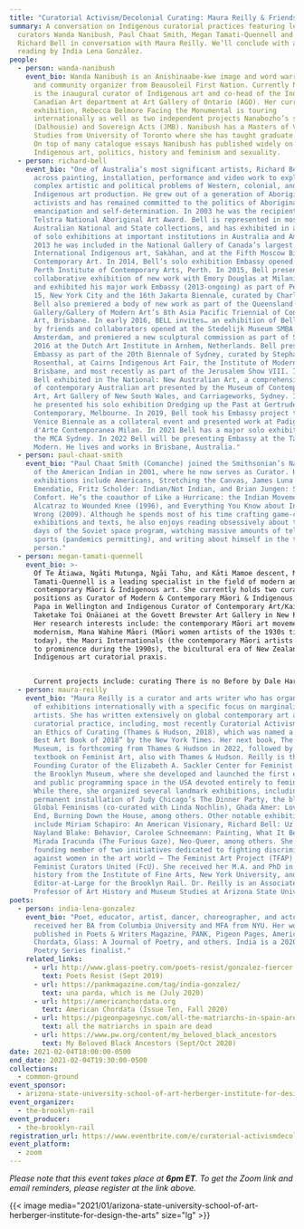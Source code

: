 ```yaml
---
title: "Curatorial Activism/Decolonial Curating: Maura Reilly & Friends"
summary: A conversation on Indigenous curatorial practices featuring legendary
  curators Wanda Nanibush, Paul Chaat Smith, Megan Tamati-Quennell and artist
  Richard Bell in conversation with Maura Reilly. We’ll conclude with a poetry
  reading by India Lena González.
people:
  - person: wanda-nanibush
    event_bio: Wanda Nanibush is an Anishinaabe-kwe image and word warrior, curator
      and community organizer from Beausoleil First Nation. Currently Nanibush
      is the inaugural curator of Indigenous art and co-head of the Indigenous +
      Canadian Art department at Art Gallery of Ontario (AGO). Her current AGO
      exhibition, Rebecca Belmore Facing the Monumental is touring
      internationally as well as two independent projects Nanabozho’s sisters
      (Dalhousie) and Sovereign Acts (JMB). Nanibush has a Masters of Visual
      Studies from University of Toronto where she has taught graduate courses.
      On top of many catalogue essays Nanibush has published widely on
      Indigenous art, politics, history and feminism and sexuality.
  - person: richard-bell
    event_bio: "One of Australia’s most significant artists, Richard Bell works
      across painting, installation, performance and video work to explore the
      complex artistic and political problems of Western, colonial, and
      Indigenous art production. He grew out of a generation of Aboriginal
      activists and has remained committed to the politics of Aboriginal
      emancipation and self-determination. In 2003 he was the recipient of the
      Telstra National Aboriginal Art Award. Bell is represented in most major
      Australian National and State collections, and has exhibited in a number
      of solo exhibitions at important institutions in Australia and America. In
      2013 he was included in the National Gallery of Canada’s largest show of
      International Indigenous art, Sakàhan, and at the Fifth Moscow Biennale of
      Contemporary Art. In 2014, Bell’s solo exhibition Embassy opened at the
      Perth Institute of Contemporary Arts, Perth. In 2015, Bell presented a
      collaborative exhibition of new work with Emory Douglas at Milani Gallery,
      and exhibited his major work Embassy (2013-ongoing) as part of Performa
      15, New York City and the 16th Jakarta Biennale, curated by Charles Esche.
      Bell also premiered a body of new work as part of the Queensland Art
      Gallery/Gallery of Modern Art’s 8th Asia Pacific Triennial of Contemporary
      Art, Brisbane. In early 2016, BELL invites… an exhibition of Bell and work
      by friends and collaborators opened at the Stedelijk Museum SMBA,
      Amsterdam, and premiered a new sculptural commission as part of Sonsbeek
      2016 at the Dutch Art Institute in Arnhem, Netherlands. Bell presented
      Embassy as part of the 20th Biennale of Sydney, curated by Stephanie
      Rosenthal, at Cairns Indigenous Art Fair, the Institute of Modern Art,
      Brisbane, and most recently as part of the Jerusalem Show VIII. In 2017,
      Bell exhibited in The National: New Australian Art, a comprehensive survey
      of contemporary Australian art presented by the Museum of Contemporary
      Art, Art Gallery of New South Wales, and Carriageworks, Sydney. In 2018,
      he presented his solo exhibition Dredging up the Past at Gertrude
      Contemporary, Melbourne. In 2019, Bell took his Embassy project to the
      Venice Biennale as a collateral event and presented work at Padiglione
      d'Arte Contemporanea Milan. In 2021 Bell has a major solo exhibition at
      the MCA Sydney. In 2022 Bell will be presenting Embassy at the Tate
      Modern. He lives and works in Brisbane, Australia."
  - person: paul-chaat-smith
    event_bio: "Paul Chaat Smith (Comanche) joined the Smithsonian’s National Museum
      of the American Indian in 2001, where he now serves as Curator. His
      exhibitions include Americans, Stretching the Canvas, James Luna’s
      Emendatio, Fritz Scholder: Indian/Not Indian, and Brian Jungen: Strange
      Comfort. He’s the coauthor of Like a Hurricane: the Indian Movement from
      Alcatraz to Wounded Knee (1996), and Everything You Know about Indians Is
      Wrong (2009). Although he spends most of his time crafting game-changing
      exhibitions and texts, he also enjoys reading obsessively about the early
      days of the Soviet space program, watching massive amounts of televised
      sports (pandemics permitting), and writing about himself in the third
      person."
  - person: megan-tamati-quennell
    event_bio: >-
      Of Te Ātiawa, Ngāti Mutunga, Ngāi Tahu, and Kāti Mamoe descent, Megan
      Tamati-Quennell is a leading specialist in the field of modern and
      contemporary Māori & Indigenous art. She currently holds two curatorial
      positions as Curator of Modern & Contemporary Māori & Indigenous Art at Te
      Papa in Wellington and Indigenous Curator of Contemporary Art/Kairauhī
      Taketake Toi Onāianei at the Govett Brewster Art Gallery in New Plymouth.
      Her research interests include: the contemporary Māori art movement, Māori
      modernism, Mana Wahine Māori (Māori women artists of the 1930s till
      today), the Maori Internationals (the contemporary Māori artists who rose
      to prominence during the 1990s), the bicultural era of New Zealand and
      Indigenous art curatorial praxis.


      Current projects include: curating There is no Before by Dale Harding and Land Site Place, featuring the work of Shona Rapira Davies, Kate Newby, Matt Pine and Ana Iti, for the Govett Brewster Art Gallery, developing a limited edition publication about Détour, the major commission by Michael Parekowhai curated for the opening of the new Toi Art Gallery in Te Papa, and researching and developing an exhibition and publication focused on the women of Māori modernism and writing a chapter, “Ka pū te ruha, ka hao te rangatahi (The old net is laid aside, the new net goes fishing): The quiet revolution, Māori modernism, Gordon Tovey, Pineamine Taiapa, and other motivators of change” for a publication about Indigenous modernisms being published by Duke University Press.
  - person: maura-reilly
    event_bio: "Maura Reilly is a curator and arts writer who has organized dozens
      of exhibitions internationally with a specific focus on marginalized
      artists. She has written extensively on global contemporary art and
      curatorial practice, including, most recently Curatorial Activism: Towards
      an Ethics of Curating (Thames & Hudson, 2018), which was named a “Top 10
      Best Art Book of 2018” by the New York Times. Her next book, The Ethical
      Museum, is forthcoming from Thames & Hudson in 2022, followed by a
      textbook on Feminist Art, also with Thames & Hudson. Reilly is the
      Founding Curator of the Elizabeth A. Sackler Center for Feminist Art at
      the Brooklyn Museum, where she developed and launched the first exhibition
      and public programming space in the USA devoted entirely to feminist art.
      While there, she organized several landmark exhibitions, including the
      permanent installation of Judy Chicago’s The Dinner Party, the blockbuster
      Global Feminisms (co-curated with Linda Nochlin), Ghada Amer: Love Had No
      End, Burning Down the House, among others. Other notable exhibitions
      include Miriam Schapiro: An American Visionary, Richard Bell: Uz v. Them,
      Nayland Blake: Behavior, Carolee Schneemann: Painting, What It Became, La
      Mirada Iracunda (The Furious Gaze), Neo-Queer, among others. She is a
      founding member of two initiatives dedicated to fighting discrimination
      against women in the art world – The Feminist Art Project (TFAP) and
      Feminist Curators United (FcU). She received her M.A. and PhD in art
      history from the Institute of Fine Arts, New York University, and is an
      Editor-at-Large for the Brooklyn Rail. Dr. Reilly is an Associate
      Professor of Art History and Museum Studies at Arizona State University."
poets:
  - person: india-lena-gonzalez
    event_bio: "Poet, educator, artist, dancer, choreographer, and actor. She
      received her BA from Columbia University and MFA from NYU. Her work is
      published in Poets & Writers Magazine, PANK, Pigeon Pages, American
      Chordata, Glass: A Journal of Poetry, and others. India is a 2020 National
      Poetry Series finalist."
    related_links:
      - url: http://www.glass-poetry.com/poets-resist/gonzalez-fiercer.html
        text: Poets Resist (Sept 2019)
      - url: https://pankmagazine.com/tag/india-gonzalez/
        text: una parda, which is me (July 2020)
      - url: https://americanchordata.org
        text: American Chordata (Issue Ten, Fall 2020)
      - url: https://pigeonpagesnyc.com/all-the-matriarchs-in-spain-are-dead
        text: all the matriarchs in spain are dead
      - url: https://www.pw.org/content/my_beloved_black_ancestors
        text: My Beloved Black Ancestors (Sept/Oct 2020)
date: 2021-02-04T18:00:00-0500
end_date: 2021-02-04T19:30:00-0500
collections:
  - common-ground
event_sponsor:
  - arizona-state-university-school-of-art-herberger-institute-for-design-the-arts
event_organizer:
  - the-brooklyn-rail
event_producer:
  - the-brooklyn-rail
registration_url: https://www.eventbrite.com/e/curatorial-activismdecolonial-curating-maura-reilly-friends-tickets-138960327079
event_platform:
  - zoom
---
```

*Please note that this event takes place at **6pm ET**. To get the Zoom link and email reminders, please register at the link above.* 

{{< image media="2021/01/arizona-state-university-school-of-art-herberger-institute-for-design-the-arts" size="lg" >}}